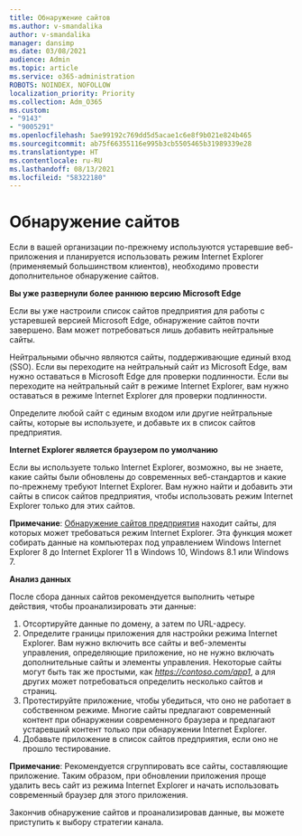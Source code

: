 ```yaml
---
title: Обнаружение сайтов
ms.author: v-smandalika
author: v-smandalika
manager: dansimp
ms.date: 03/08/2021
audience: Admin
ms.topic: article
ms.service: o365-administration
ROBOTS: NOINDEX, NOFOLLOW
localization_priority: Priority
ms.collection: Adm_O365
ms.custom:
- "9143"
- "9005291"
ms.openlocfilehash: 5ae99192c769dd5d5acae1c6e8f9b021e824b465
ms.sourcegitcommit: ab75f66355116e995b3cb5505465b31989339e28
ms.translationtype: HT
ms.contentlocale: ru-RU
ms.lasthandoff: 08/13/2021
ms.locfileid: "58322180"
---
```

# <a name="do-site-discovery"></a>Обнаружение сайтов

Если в вашей организации по-прежнему используются устаревшие веб-приложения и планируется использовать режим Internet Explorer (применяемый большинством клиентов), необходимо провести дополнительное обнаружение сайтов.

**Вы уже развернули более раннюю версию Microsoft Edge**

Если вы уже настроили список сайтов предприятия для работы с устаревшей версией Microsoft Edge, обнаружение сайтов почти завершено. Вам может потребоваться лишь добавить нейтральные сайты.

Нейтральными обычно являются сайты, поддерживающие единый вход (SSO). Если вы переходите на нейтральный сайт из Microsoft Edge, вам нужно оставаться в Microsoft Edge для проверки подлинности. Если вы переходите на нейтральный сайт в режиме Internet Explorer, вам нужно оставаться в режиме Internet Explorer для проверки подлинности.

Определите любой сайт с единым входом или другие нейтральные сайты, которые вы используете, и добавьте их в список сайтов предприятия.

**Internet Explorer является браузером по умолчанию**

Если вы используете только Internet Explorer, возможно, вы не знаете, какие сайты были обновлены до современных веб-стандартов и какие по-прежнему требуют Internet Explorer. Вам нужно найти и добавить эти сайты в список сайтов предприятия, чтобы использовать режим Internet Explorer только для этих сайтов.

**Примечание**: [Обнаружение сайтов предприятия](https://docs.microsoft.com/internet-explorer/ie11-deploy-guide/collect-data-using-enterprise-site-discovery) находит сайты, для которых может требоваться режим Internet Explorer. Эта функция может собирать данные на компьютерах под управлением Windows Internet Explorer 8 до Internet Explorer 11 в Windows 10, Windows 8.1 или Windows 7.

**Анализ данных**

После сбора данных сайтов рекомендуется выполнить четыре действия, чтобы проанализировать эти данные:
1. Отсортируйте данные по домену, а затем по URL-адресу.
2. Определите границы приложения для настройки режима Internet Explorer. Вам нужно включить все сайты и веб-элементы управления, определяющие приложение, но не нужно включать дополнительные сайты и элементы управления. Некоторые сайты могут быть так же простыми, как *https://contoso.com/app1*, а для других может потребоваться определить несколько сайтов и страниц.
3. Протестируйте приложение, чтобы убедиться, что оно не работает в собственном режиме. Многие сайты предлагают современный контент при обнаружении современного браузера и предлагают устаревший контент только при обнаружении Internet Explorer.
4. Добавьте приложение в список сайтов предприятия, если оно не прошло тестирование.

**Примечание**: Рекомендуется сгруппировать все сайты, составляющие приложение. Таким образом, при обновлении приложения проще удалить весь сайт из режима Internet Explorer и начать использовать современный браузер для этого приложения.

Закончив обнаружение сайтов и проанализировав данные, вы можете приступить к выбору стратегии канала.

